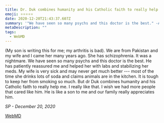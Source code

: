 ```yaml
---
title: Dr. Duk combines humanity and his Catholic faith to really help me
emoji: ⭐⭐⭐⭐⭐
date: 2020-12-20T21:43:37.607Z
summary: '"We have seen so many psychs and this doctor is the best." -Anonymous'
metaDescription: ""
tags:
  - WebMD
---
```

(My son is writing this for me; my arthritis is bad). We are from Pakistan and my wife and I came her many years ago. She has schizophrenia. It was a nightmare. We have seen so many psychs and this doctor is the best. He has patiently reassured me and helped her with labs and stabilizing her meds. My wife is very sick and may never get much better --- most of the time she drinks lots of soda and claims animals are in the kitchen. It is tough to keep her from smoking so much. But dr Duk combines humanity and his Catholic faith to really help me. I really like that. I wish we had more people that cared like him. He is like a son to me and our family really appreciates him.

*SP - December 20, 2020*

[WebMD](https://doctor.webmd.com/doctor/anthony-duk-c0ada4db-34d8-4d2a-a7b1-627e3fda6a52-overview)